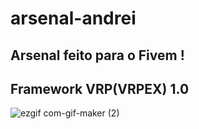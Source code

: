 # arsenal-andrei
## Arsenal feito para o Fivem !
## Framework VRP(VRPEX) 1.0
![ezgif com-gif-maker (2)](https://user-images.githubusercontent.com/56372298/100491870-e1edfd00-3105-11eb-8fe6-844c8d9016ce.gif)
